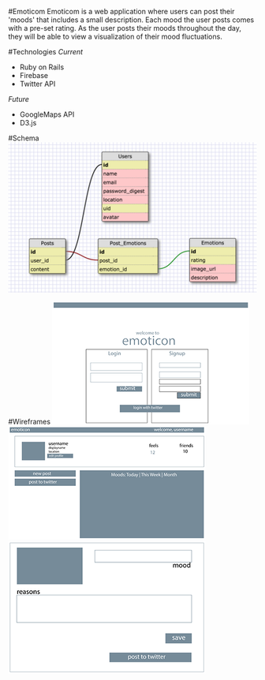 #Emoticom
Emoticom is a web application where users can post their 'moods' that includes a small description. Each mood the user posts comes with a pre-set rating. As the user posts their moods throughout the day, they will be able to view a visualization of their mood fluctuations. 

#Technologies
_Current_
* Ruby on Rails
* Firebase
* Twitter API

_Future_
* GoogleMaps API
* D3.js 

#Schema
![alt text](public/schema.png "Schema Design")

#Wireframes
![alt text](public/splash-page.png "Splash Page")
![alt text](public/userhomepage.png "User Homepage")
![alt text](public/mood-page.png "Create a Post")
